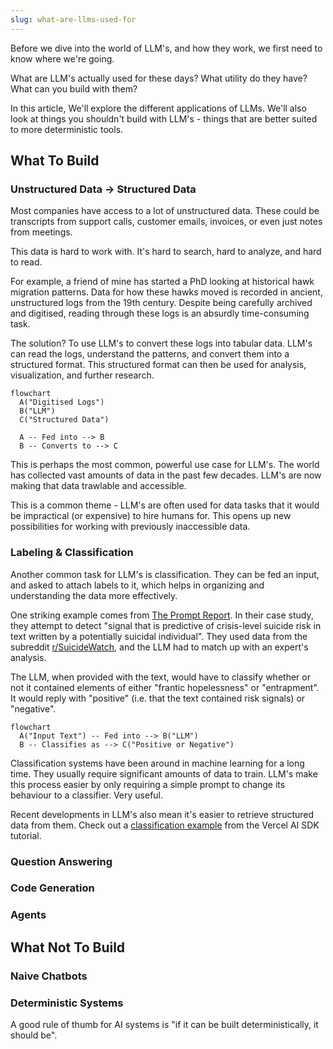 ```yaml
---
slug: what-are-llms-used-for
---
```


Before we dive into the world of LLM's, and how they work, we first need to know where we're going.

What are LLM's actually used for these days? What utility do they have? What can you build with them?

In this article, We'll explore the different applications of LLMs. We'll also look at things you shouldn't build with LLM's - things that are better suited to more deterministic tools.

## What To Build

### Unstructured Data -> Structured Data

Most companies have access to a lot of unstructured data. These could be transcripts from support calls, customer emails, invoices, or even just notes from meetings.

This data is hard to work with. It's hard to search, hard to analyze, and hard to read.

For example, a friend of mine has started a PhD looking at historical hawk migration patterns. Data for how these hawks moved is recorded in ancient, unstructured logs from the 19th century. Despite being carefully archived and digitised, reading through these logs is an absurdly time-consuming task.

The solution? To use LLM's to convert these logs into tabular data. LLM's can read the logs, understand the patterns, and convert them into a structured format. This structured format can then be used for analysis, visualization, and further research.

```mermaid
flowchart
  A("Digitised Logs")
  B("LLM")
  C("Structured Data")

  A -- Fed into --> B
  B -- Converts to --> C
```

This is perhaps the most common, powerful use case for LLM's. The world has collected vast amounts of data in the past few decades. LLM's are now making that data trawlable and accessible.

This is a common theme - LLM's are often used for data tasks that it would be impractical (or expensive) to hire humans for. This opens up new possibilities for working with previously inaccessible data.

### Labeling & Classification

Another common task for LLM's is classification. They can be fed an input, and asked to attach labels to it, which helps in organizing and understanding the data more effectively.

One striking example comes from [The Prompt Report](https://www.aihero.dev/the-prompt-report). In their case study, they attempt to detect "signal that is predictive of crisis-level suicide risk in text written by a potentially suicidal individual". They used data from the subreddit [r/SuicideWatch](https://www.reddit.com/r/SuicideWatch/), and the LLM had to match up with an expert's analysis.

The LLM, when provided with the text, would have to classify whether or not it contained elements of either "frantic hopelessness" or "entrapment". It would reply with "positive" (i.e. that the text contained risk signals) or "negative".

```mermaid
flowchart
  A("Input Text") -- Fed into --> B("LLM")
  B -- Classifies as --> C("Positive or Negative")
```

Classification systems have been around in machine learning for a long time. They usually require significant amounts of data to train. LLM's make this process easier by only requiring a simple prompt to change its behaviour to a classifier. Very useful.

Recent developments in LLM's also mean it's easier to retrieve structured data from them. Check out a [classification example](https://www.aihero.dev/generate-enums-with-vercel-ai-sdk?list=vercel-ai-sdk-tutorial) from the Vercel AI SDK tutorial.

### Question Answering

### Code Generation

### Agents

## What Not To Build

### Naive Chatbots

### Deterministic Systems

A good rule of thumb for AI systems is "if it can be built deterministically, it should be".

